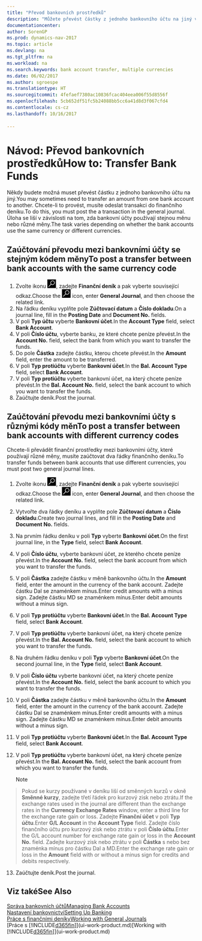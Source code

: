 ```yaml
---
title: "Převod bankovních prostředků"
description: "Můžete převést částky z jednoho bankovního účtu na jiný včetně různých měn tím, že zaúčtujete transakci do finančního deníku."
documentationcenter: 
author: SorenGP
ms.prod: dynamics-nav-2017
ms.topic: article
ms.devlang: na
ms.tgt_pltfrm: na
ms.workload: na
ms.search.keywords: bank account transfer, multiple currencies
ms.date: 06/02/2017
ms.author: sgroespe
ms.translationtype: HT
ms.sourcegitcommit: 4fefaef7380ac10836fcac404eea006f55d8556f
ms.openlocfilehash: 5cb652df51fc5b24088bb5cc6a41d8d3f067cfd4
ms.contentlocale: cs-cz
ms.lasthandoff: 10/16/2017

---
```

# <a name="how-to-transfer-bank-funds"></a><span data-ttu-id="33cf7-103">Návod: Převod bankovních prostředků</span><span class="sxs-lookup"><span data-stu-id="33cf7-103">How to: Transfer Bank Funds</span></span>
<span data-ttu-id="33cf7-104">Někdy budete možná muset převést částku z jednoho bankovního účtu na jiný.</span><span class="sxs-lookup"><span data-stu-id="33cf7-104">You may sometimes need to transfer an amount from one bank account to another.</span></span> <span data-ttu-id="33cf7-105">Chcete-li to provést, musíte odeslat transakci do finančního deníku.</span><span class="sxs-lookup"><span data-stu-id="33cf7-105">To do this, you must post the a transaction in the general journal.</span></span> <span data-ttu-id="33cf7-106">Úloha se liší v závislosti na tom, zda bankovní účty používají stejnou měnu nebo různé měny.</span><span class="sxs-lookup"><span data-stu-id="33cf7-106">The task varies depending on whether the bank accounts use the same currency or different currencies.</span></span>

## <a name="to-post-a-transfer-between-bank-accounts-with-the-same-currency-code"></a><span data-ttu-id="33cf7-107">Zaúčtování převodu mezi bankovními účty se stejným kódem měny</span><span class="sxs-lookup"><span data-stu-id="33cf7-107">To post a transfer between bank accounts with the same currency code</span></span>
1. <span data-ttu-id="33cf7-108">Zvolte ikonu ![Vyhledat stránku nebo sestavu](media/ui-search/search_small.png "Ikona Vyhledat stránku nebo sestavu"), zadejte **Finanční deník** a pak vyberte související odkaz.</span><span class="sxs-lookup"><span data-stu-id="33cf7-108">Choose the ![Search for Page or Report](media/ui-search/search_small.png "Search for Page or Report icon") icon, enter **General Journal**, and then choose the related link.</span></span>
2. <span data-ttu-id="33cf7-109">Na řádku deníku vyplňte pole **Zúčtovací datum** a **Číslo dokladu**.</span><span class="sxs-lookup"><span data-stu-id="33cf7-109">On a journal line, fill in the **Posting Date** and **Document No.** fields.</span></span>
3. <span data-ttu-id="33cf7-110">V poli **Typ účtu** vyberte **Bankovní účet**.</span><span class="sxs-lookup"><span data-stu-id="33cf7-110">In the **Account Type** field, select **Bank Account**.</span></span>
4. <span data-ttu-id="33cf7-111">V poli **Číslo účtu**, vyberte banku, ze které chcete peníze převést.</span><span class="sxs-lookup"><span data-stu-id="33cf7-111">In the **Account No.** field, select the bank from which you want to transfer the funds.</span></span>
5. <span data-ttu-id="33cf7-112">Do pole **Částka** zadejte částku, kterou chcete převést.</span><span class="sxs-lookup"><span data-stu-id="33cf7-112">In the **Amount** field, enter the amount to be transferred.</span></span>
6. <span data-ttu-id="33cf7-113">V poli **Typ protiúčtu** vyberte **Bankovní účet**.</span><span class="sxs-lookup"><span data-stu-id="33cf7-113">In the **Bal. Account Type** field, select **Bank Account**.</span></span>
7. <span data-ttu-id="33cf7-114">V poli **Typ protiúčtu** vyberte bankovní účet, na který chcete peníze převést.</span><span class="sxs-lookup"><span data-stu-id="33cf7-114">In the **Bal. Account No.** field, select the bank account to which you want to transfer the funds.</span></span>
8. <span data-ttu-id="33cf7-115">Zaúčtujte deník.</span><span class="sxs-lookup"><span data-stu-id="33cf7-115">Post the journal.</span></span>

## <a name="to-post-a-transfer-between-bank-accounts-with-different-currency-codes"></a><span data-ttu-id="33cf7-116">Zaúčtování převodu mezi bankovními účty s různými kódy měn</span><span class="sxs-lookup"><span data-stu-id="33cf7-116">To post a transfer between bank accounts with different currency codes</span></span>
<span data-ttu-id="33cf7-117">Chcete-li převádět finanční prostředky mezi bankovními účty, které používají různé měny, musíte zaúčtovat dva řádky finančního deníku.</span><span class="sxs-lookup"><span data-stu-id="33cf7-117">To transfer funds between bank accounts that use different currencies, you must post two general journal lines.</span></span>

1. <span data-ttu-id="33cf7-118">Zvolte ikonu ![Vyhledat stránku nebo sestavu](media/ui-search/search_small.png "Ikona Vyhledat stránku nebo sestavu"), zadejte **Finanční deník** a pak vyberte související odkaz.</span><span class="sxs-lookup"><span data-stu-id="33cf7-118">Choose the ![Search for Page or Report](media/ui-search/search_small.png "Search for Page or Report icon") icon, enter **General Journal**, and then choose the related link.</span></span>
2. <span data-ttu-id="33cf7-119">Vytvořte dva řádky deníku a vyplňte pole **Zúčtovací datum** a **Číslo dokladu**.</span><span class="sxs-lookup"><span data-stu-id="33cf7-119">Create two journal lines, and fill in the **Posting Date** and **Document No.** fields.</span></span>
3. <span data-ttu-id="33cf7-120">Na prvním řádku deníku v poli **Typ** vyberte **Bankovní účet**.</span><span class="sxs-lookup"><span data-stu-id="33cf7-120">On the first journal line, in the **Type** field, select **Bank Account**.</span></span>
4. <span data-ttu-id="33cf7-121">V poli **Číslo účtu**, vyberte bankovní účet, ze kterého chcete peníze převést.</span><span class="sxs-lookup"><span data-stu-id="33cf7-121">In the **Account No.** field, select the bank account from which you want to transfer the funds.</span></span>
5. <span data-ttu-id="33cf7-122">V poli **Částka** zadejte částku v měně bankovního účtu.</span><span class="sxs-lookup"><span data-stu-id="33cf7-122">In the **Amount** field, enter the amount in the currency of the bank account.</span></span> <span data-ttu-id="33cf7-123">Zadejte částku Dal se znaménkem mínus.</span><span class="sxs-lookup"><span data-stu-id="33cf7-123">Enter credit amounts with a minus sign.</span></span> <span data-ttu-id="33cf7-124">Zadejte částku MD se znaménkem mínus.</span><span class="sxs-lookup"><span data-stu-id="33cf7-124">Enter debit amounts without a minus sign.</span></span>
6. <span data-ttu-id="33cf7-125">V poli **Typ protiúčtu** vyberte **Bankovní účet**.</span><span class="sxs-lookup"><span data-stu-id="33cf7-125">In the **Bal. Account Type** field, select **Bank Account**.</span></span>
7. <span data-ttu-id="33cf7-126">V poli **Typ protiúčtu** vyberte bankovní účet, na který chcete peníze převést.</span><span class="sxs-lookup"><span data-stu-id="33cf7-126">In the **Bal. Account No.** field, select the bank account to which you want to transfer the funds.</span></span>
8. <span data-ttu-id="33cf7-127">Na druhém řádku deníku v poli **Typ** vyberte **Bankovní účet**.</span><span class="sxs-lookup"><span data-stu-id="33cf7-127">On the second journal line, in the **Type** field, select **Bank Account**.</span></span>
9. <span data-ttu-id="33cf7-128">V poli **Číslo účtu** vyberte bankovní účet, na který chcete peníze převést.</span><span class="sxs-lookup"><span data-stu-id="33cf7-128">In the **Account No.** field, select the bank account to which you want to transfer the funds.</span></span>
10. <span data-ttu-id="33cf7-129">V poli **Částka** zadejte částku v měně bankovního účtu.</span><span class="sxs-lookup"><span data-stu-id="33cf7-129">In the **Amount** field, enter the amount in the currency of the bank account.</span></span> <span data-ttu-id="33cf7-130">Zadejte částku Dal se znaménkem mínus.</span><span class="sxs-lookup"><span data-stu-id="33cf7-130">Enter credit amounts with a minus sign.</span></span> <span data-ttu-id="33cf7-131">Zadejte částku MD se znaménkem mínus.</span><span class="sxs-lookup"><span data-stu-id="33cf7-131">Enter debit amounts without a minus sign.</span></span>
11. <span data-ttu-id="33cf7-132">V poli **Typ protiúčtu** vyberte **Bankovní účet**.</span><span class="sxs-lookup"><span data-stu-id="33cf7-132">In the **Bal. Account Type** field, select **Bank Account**.</span></span>  
12. <span data-ttu-id="33cf7-133">V poli **Typ protiúčtu** vyberte bankovní účet, na který chcete peníze převést.</span><span class="sxs-lookup"><span data-stu-id="33cf7-133">In the **Bal. Account No.** field, select the bank account from which you want to transfer the funds.</span></span>

    > [!NOTE]  
>   <span data-ttu-id="33cf7-134">Pokud se kurzy používané v deníku liší od směnných kurzů v okně **Směnné kurzy**, zadejte třetí řádek pro kurzový zisk nebo ztrátu.</span><span class="sxs-lookup"><span data-stu-id="33cf7-134">If the exchange rates used in the journal are different than the exchange rates in the **Currency Exchange Rates** window, enter a third line for the exchange rate gain or loss.</span></span> <span data-ttu-id="33cf7-135">Zadejte **Finanční účet** v poli **Typ účtu**.</span><span class="sxs-lookup"><span data-stu-id="33cf7-135">Enter **G/L Account** in the **Account Type** field.</span></span> <span data-ttu-id="33cf7-136">Zadejte číslo finančního účtu pro kurzový zisk nebo ztrátu v poli **Číslo účtu**.</span><span class="sxs-lookup"><span data-stu-id="33cf7-136">Enter the G/L account number for exchange rate gain or loss in the **Account No.** field.</span></span> <span data-ttu-id="33cf7-137">Zadejte kurzový zisk nebo ztrátu v poli **Částka** s nebo bez znaménka mínus pro částku Dal a MD.</span><span class="sxs-lookup"><span data-stu-id="33cf7-137">Enter the exchange rate gain or loss in the **Amount** field with or without a minus sign for credits and debits respectively.</span></span>
13. <span data-ttu-id="33cf7-138">Zaúčtujte deník.</span><span class="sxs-lookup"><span data-stu-id="33cf7-138">Post the journal.</span></span>

## <a name="see-also"></a><span data-ttu-id="33cf7-139">Viz také</span><span class="sxs-lookup"><span data-stu-id="33cf7-139">See Also</span></span>
[<span data-ttu-id="33cf7-140">Správa bankovních účtů</span><span class="sxs-lookup"><span data-stu-id="33cf7-140">Managing Bank Accounts</span></span>](bank-manage-bank-accounts.md)  
[<span data-ttu-id="33cf7-141">Nastavení bankovnictví</span><span class="sxs-lookup"><span data-stu-id="33cf7-141">Setting Up Banking</span></span>](bank-setup-banking.md)  
[<span data-ttu-id="33cf7-142">Práce s finančními deníky</span><span class="sxs-lookup"><span data-stu-id="33cf7-142">Working with General Journals</span></span>](ui-work-general-journals.md)  
<span data-ttu-id="33cf7-143">[Práce s [!INCLUDE[d365fin](includes/d365fin_md.md)]](ui-work-product.md)</span><span class="sxs-lookup"><span data-stu-id="33cf7-143">[Working with [!INCLUDE[d365fin](includes/d365fin_md.md)]](ui-work-product.md)</span></span>

